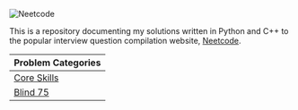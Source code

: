![Neetcode](https://miro.medium.com/v2/resize:fit:1400/1*3OzdRa01O0k2tusICxE2mA.jpeg)

This is a repository documenting my solutions written in Python and C++ to the popular interview question compilation website, [Neetcode](https://neetcode.io/).

| Problem Categories |
| --- |
| [Core Skills][1] |
| [Blind 75][2] |

[1]: https://github.com/KaidenHsu/Neetcode/blob/main/Categories/CoreSkills.md
[2]: https://github.com/KaidenHsu/Neetcode/blob/main/Categories/Blind75.md
